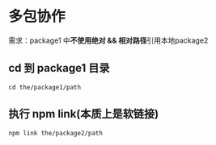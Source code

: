 # 多包协作
 
需求：package1 中**不使用绝对 && 相对路径**引用本地package2

## cd 到 package1 目录
```
cd the/package1/path
```

## 执行 npm link(本质上是软链接)

```
npm link the/package2/path
```
